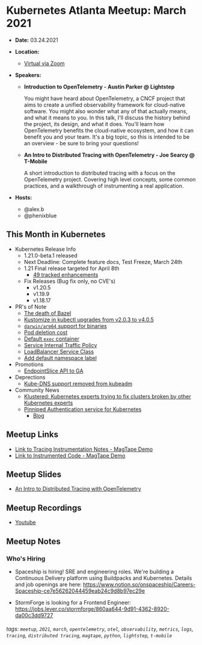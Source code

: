 # Kubernetes Atlanta Meetup: March 2021<!--Month Year-->

- **Date:** 03.24.2021<!--date as MM.DD.YYYY-->
- **Location:**
    - [Virtual via Zoom](https://www.meetup.com/Kubernetes-Atlanta-Meetup/events/276996976/)
- **Speakers:**
    - **Introduction to OpenTelemetry - Austin Parker @ Lightstep**

        You might have heard about OpenTelemetry, a CNCF project that aims to create a unified observability framework for cloud-native software. You might also wonder what any of that actually means, and what it means to you. In this talk, I'll discuss the history behind the project, its design, and what it does. You'll learn how OpenTelemetry benefits the cloud-native ecosystem, and how it can benefit you and your team. It's a big topic, so this is intended to be an overview - be sure to bring your questions!

    - **An Intro to Distributed Tracing with OpenTelemetry - Joe Searcy @ T-Mobile**

        A short introduction to distributed tracing with a focus on the OpenTelemetry project. Covering high level concepts, some common practices, and a walkthrough of instrumenting a real application.

- **Hosts:**
    - @alex.b
    - @phenixblue

## This Month in Kubernetes

- Kubernetes Release Info
    - 1.21.0-beta.1 released
    - Next Deadline: Complete feature docs, Test Freeze, March 24th
    - 1.21 Final release targeted for April 8th
        - [49 tracked enhancements](http://bit.ly/k8s121-enhancements)
    - Fix Releases (Bug fix only, no CVE's)
        - v1.20.5
        - v1.19.9
        - v1.18.17
- PR's of Note
    - [The death of Bazel](https://github.com/kubernetes/kubernetes/pull/99561)
    - [Kustomize in kubectl upgrades from v2.0.3 to v4.0.5](https://github.com/kubernetes/kubernetes/pull/98946)
    - [`darwin/arm64` support for binaries](https://github.com/kubernetes/kubernetes/pull/97743)
    - [Pod deletion cost](https://github.com/kubernetes/kubernetes/pull/99163)
    - [Default `exec` container](https://github.com/kubernetes/kubernetes/pull/97099)
    - [Service Internal Traffic Policy](https://github.com/kubernetes/kubernetes/pull/96600)
    - [LoadBalancer Service Class](https://github.com/kubernetes/kubernetes/pull/98277)
    - [Add default namespace label](https://github.com/kubernetes/kubernetes/pull/96968)
- Promotions
    - [EndpointSlice API to GA](https://github.com/kubernetes/kubernetes/pull/99662)
- Deprections
    - [Kube-DNS support removed from kubeadm](https://github.com/kubernetes/kubernetes/pull/99646)
- Community News
    - [Klustered: Kubernetes experts trying to fix clusters broken by other Kubernetes experts](https://www.youtube.com/playlist?list=PLz0t90fOInA5IyhoT96WhycPV8Km-WICj)
    - [Pinniped Authentication service for Kubernetes](https://pinniped.dev/docs/)
        - [Blog](https://pinniped.dev/posts/multiple-pinnipeds/)

## Meetup Links

- [Link to Tracing Instrumentation Notes - MagTape Demo](https://github.com/phenixblue/magtape/tree/otel-tracing/tracing)
- [Link to Instrumented Code - MagTape Demo](https://github.com/phenixblue/magtape/blob/otel-tracing/app/magtape/magtape.py)

## Meetup Slides

- [An Intro to Distributed Tracing with OpenTelemetry](https://slides.com/phenixblue/intro-to-tracing-with-otel)

## Meetup Recordings
- [Youtube](https://youtu.be/2mMED_7XatQ)

## Meetup Notes

### Who's Hiring 
  - Spaceship is hiring! SRE and engineering roles. We're building a Continuous Delivery platform using Buildpacks and Kubernetes. Details and job openings are here:  https://www.notion.so/onspaceship/Careers-Spaceship-ce7e56262044459eab24c9d8b97ec29e

  - StormForge is looking for a Frontend Engineer: https://jobs.lever.co/stormforge/860aa644-9d91-4362-8920-da00c3dd9727

<!--Add additional tags for `year`, `month` and anything else pertinent-->
###### tags: `meetup`, `2021`, `march`, `opentelemetry`, `otel`, `observability`, `metrics`, `logs`, `tracing`, `distributed tracing`, `magtape`, `python`, `lightstep`, `t-mobile`